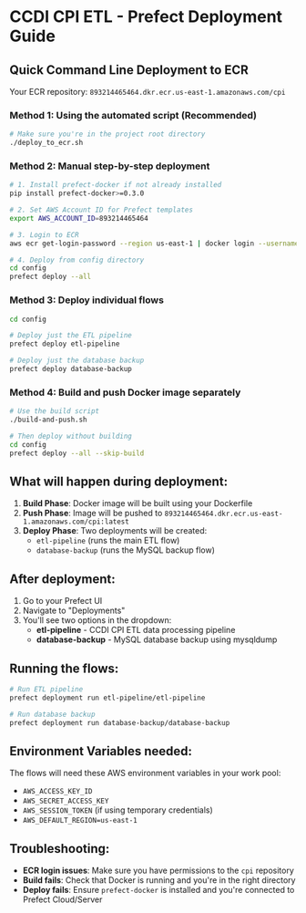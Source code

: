 # CCDI CPI ETL - Prefect Deployment Guide

## Quick Command Line Deployment to ECR

Your ECR repository: `893214465464.dkr.ecr.us-east-1.amazonaws.com/cpi`

### Method 1: Using the automated script (Recommended)

```bash
# Make sure you're in the project root directory
./deploy_to_ecr.sh
```

### Method 2: Manual step-by-step deployment

```bash
# 1. Install prefect-docker if not already installed
pip install prefect-docker>=0.3.0

# 2. Set AWS Account ID for Prefect templates
export AWS_ACCOUNT_ID=893214465464

# 3. Login to ECR
aws ecr get-login-password --region us-east-1 | docker login --username AWS --password-stdin 893214465464.dkr.ecr.us-east-1.amazonaws.com

# 4. Deploy from config directory
cd config
prefect deploy --all
```

### Method 3: Deploy individual flows

```bash
cd config

# Deploy just the ETL pipeline
prefect deploy etl-pipeline

# Deploy just the database backup
prefect deploy database-backup
```

### Method 4: Build and push Docker image separately

```bash
# Use the build script
./build-and-push.sh

# Then deploy without building
cd config
prefect deploy --all --skip-build
```

## What will happen during deployment:

1. **Build Phase**: Docker image will be built using your Dockerfile
2. **Push Phase**: Image will be pushed to `893214465464.dkr.ecr.us-east-1.amazonaws.com/cpi:latest`
3. **Deploy Phase**: Two deployments will be created:
   - `etl-pipeline` (runs the main ETL flow)
   - `database-backup` (runs the MySQL backup flow)

## After deployment:

1. Go to your Prefect UI
2. Navigate to "Deployments"
3. You'll see two options in the dropdown:
   - **etl-pipeline** - CCDI CPI ETL data processing pipeline
   - **database-backup** - MySQL database backup using mysqldump

## Running the flows:

```bash
# Run ETL pipeline
prefect deployment run etl-pipeline/etl-pipeline

# Run database backup
prefect deployment run database-backup/database-backup
```

## Environment Variables needed:

The flows will need these AWS environment variables in your work pool:
- `AWS_ACCESS_KEY_ID`
- `AWS_SECRET_ACCESS_KEY` 
- `AWS_SESSION_TOKEN` (if using temporary credentials)
- `AWS_DEFAULT_REGION=us-east-1`

## Troubleshooting:

- **ECR login issues**: Make sure you have permissions to the `cpi` repository
- **Build fails**: Check that Docker is running and you're in the right directory
- **Deploy fails**: Ensure `prefect-docker` is installed and you're connected to Prefect Cloud/Server
